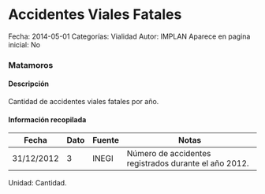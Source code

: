 Accidentes Viales Fatales
=====

Fecha: 2014-05-01
Categorías: Vialidad
Autor: IMPLAN
Aparece en pagina inicial: No

### Matamoros

#### Descripción

Cantidad de accidentes viales fatales por año.

#### Información recopilada

<table class="table table-hover table-bordered matriz">
  <thead>
    <tr><th>Fecha</th><th>Dato</th><th>Fuente</th><th>Notas</th></tr>
  </thead>
  <tbody>
    <tr><td class="centrado">31/12/2012</td><td class="derecha">3</td><td>INEGI</td><td>Número de accidentes registrados durante el año 2012.</td></tr>
  </tbody>
</table>

Unidad: Cantidad.
